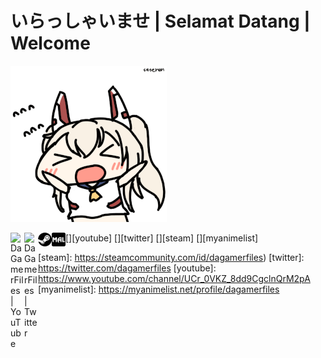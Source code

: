 # いらっしゃいませ | Selamat Datang | Welcome

![wave](https://github.com/DaGamerFiles/dagamerfiles/blob/master/img/aynm_wave.gif)

[<img align="left" alt="DaGamerFiles | YouTube" width="22px" src="https://cdn.jsdelivr.net/npm/simple-icons@v3/icons/youtube.svg" />][youtube]
[<img align="left" alt="DaGamerFiles | Twitter" width="22px" src="https://cdn.jsdelivr.net/npm/simple-icons@v3/icons/twitter.svg" />][twitter]
[<img align="left" alt="DaGamerFiles | Steam" width="22px" src="https://raw.githubusercontent.com/DaGamerFiles/dagamerfiles/master/img/STEAM_logo.png" />][steam]
[<img align="left" alt="DaGamerFiles | MyAnimeList" width="22px" src="https://raw.githubusercontent.com/DaGamerFiles/dagamerfiles/master/img/MAL_logo.png" />][myanimelist]

[steam]: https://steamcommunity.com/id/dagamerfiles)
[twitter]: https://twitter.com/dagamerfiles
[youtube]: https://www.youtube.com/channel/UCr_0VKZ_8dd9CgclnQrM2pA
[myanimelist]: https://myanimelist.net/profile/dagamerfiles
